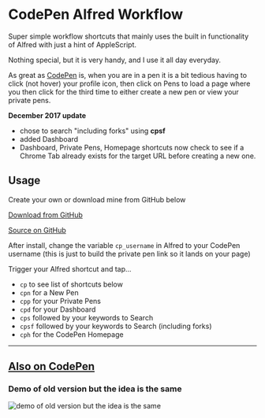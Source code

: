 # CodePen Alfred Workflow

Super simple workflow shortcuts that mainly uses the built in functionality of Alfred with just a hint of AppleScript.

Nothing special, but it is very handy, and I use it all day everyday.

As great as [CodePen](https://www.codepen.io) is, when you are in a pen it is a bit tedious having to click (not hover) your profile icon, then click on Pens to load a page where you then click for the third time to either create a new pen or view your private pens.

**December 2017 update**

- chose to search "including forks" using **cpsf**
- added Dashboard
- Dashboard, Private Pens, Homepage shortcuts now check to see if a Chrome Tab already exists for the target URL before creating a new one. 

## Usage

Create your own or download mine from GitHub below

[Download from GitHub](https://github.com/digiltd/codepen-alfred-workflow/raw/master/CodePen.alfredworkflow)

[Source on GitHub](https://github.com/digiltd/codepen-alfred-workflow)

After install, change the variable `cp_username` in Alfred to your CodePen username (this is just to build the private pen link so it lands on your page)

Trigger your Alfred shortcut and tap...

- `cp` to see list of shortcuts below
- `cpn` for a New Pen
- `cpp` for your Private Pens 
- `cpd` for your Dashboard 
- `cps` followed by your keywords to Search
- `cpsf` followed by your keywords to Search (including forks)
- `cph` for the CodePen Homepage

----
[Also on CodePen](http://codepen.io/digisam/full/QwXwNP)
----

### Demo of old version but the idea is the same

![demo of old version but the idea is the same](https://s3-us-west-2.amazonaws.com/s.cdpn.io/106959/2015-04-09_02_49_21.gif)
